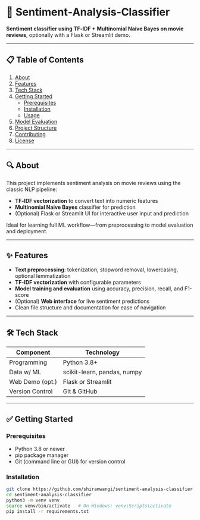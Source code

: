 # 🚀 Sentiment‑Analysis‑Classifier

**Sentiment classifier using TF‑IDF + Multinomial Naive Bayes on movie reviews**, optionally with a Flask or Streamlit demo.

---

[//]: # (Badges can go here—for example CI status, license, PyPI, GitHub stars, etc.)

## 📋 Table of Contents
1. [About](#about)  
2. [Features](#features)  
3. [Tech Stack](#tech-stack)  
4. [Getting Started](#getting-started)  
   - [Prerequisites](#prerequisites)  
   - [Installation](#installation)  
   - [Usage](#usage)  
5. [Model Evaluation](#model-evaluation)  
6. [Project Structure](#project-structure)  
7. [Contributing](#contributing)  
8. [License](#license)

---

## 🔍 About

This project implements sentiment analysis on movie reviews using the classic NLP pipeline:

- **TF‑IDF vectorization** to convert text into numeric features  
- **Multinomial Naive Bayes** classifier for prediction  
- (Optional) Flask or Streamlit UI for interactive user input and prediction

Ideal for learning full ML workflow—from preprocessing to model evaluation and deployment.

---

## ✨ Features

- **Text preprocessing**: tokenization, stopword removal, lowercasing, optional lemmatization  
- **TF‑IDF vectorization** with configurable parameters  
- **Model training and evaluation** using accuracy, precision, recall, and F1-score  
- (Optional) **Web interface** for live sentiment predictions  
- Clean file structure and documentation for ease of navigation

---

## 🛠 Tech Stack

| Component        | Technology              |
|------------------|--------------------------|
| Programming      | Python 3.8+             |
| Data w/ ML       | scikit-learn, pandas, numpy |
| Web Demo (opt.)  | Flask or Streamlit       |
| Version Control  | Git & GitHub             |

---

## ✅ Getting Started

### Prerequisites

- Python 3.8 or newer  
- pip package manager  
- Git (command line or GUI) for version control

### Installation

```bash
git clone https://github.com/shiramwangi/sentiment-analysis-classifier.git
cd sentiment-analysis-classifier
python3 -m venv venv
source venv/bin/activate   # On Windows: venv\Scripts\activate
pip install -r requirements.txt
